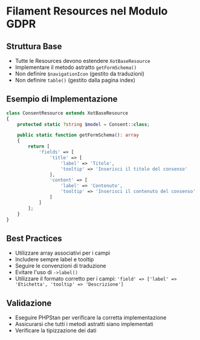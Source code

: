 # Filament Resources nel Modulo GDPR

## Struttura Base
- Tutte le Resources devono estendere `XotBaseResource`
- Implementare il metodo astratto `getFormSchema()`
- Non definire `$navigationIcon` (gestito da traduzioni)
- Non definire `table()` (gestito dalla pagina index)

## Esempio di Implementazione
```php
class ConsentResource extends XotBaseResource
{
    protected static ?string $model = Consent::class;

    public static function getFormSchema(): array
    {
        return [
            'fields' => [
                'title' => [
                    'label' => 'Titolo',
                    'tooltip' => 'Inserisci il titolo del consenso'
                ],
                'content' => [
                    'label' => 'Contenuto',
                    'tooltip' => 'Inserisci il contenuto del consenso'
                ]
            ]
        ];
    }
}
```

## Best Practices
- Utilizzare array associativi per i campi
- Includere sempre label e tooltip
- Seguire le convenzioni di traduzione
- Evitare l'uso di `->label()`
- Utilizzare il formato corretto per i campi: `'field' => ['label' => 'Etichetta', 'tooltip' => 'Descrizione']`

## Validazione
- Eseguire PHPStan per verificare la corretta implementazione
- Assicurarsi che tutti i metodi astratti siano implementati
- Verificare la tipizzazione dei dati 